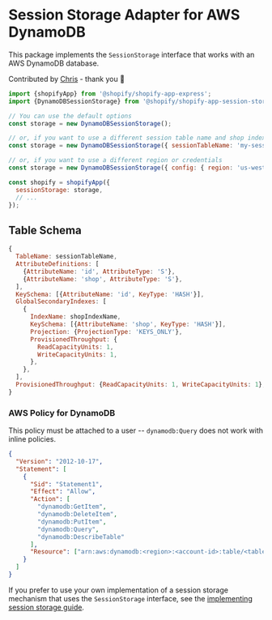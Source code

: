 # Session Storage Adapter for AWS DynamoDB

This package implements the `SessionStorage` interface that works with an AWS DynamoDB database.

Contributed by [Chris](https://github.com/zirkelc) - thank you :clap:

```js
import {shopifyApp} from '@shopify/shopify-app-express';
import {DynamoDBSessionStorage} from '@shopify/shopify-app-session-storage-dynamodb';

// You can use the default options
const storage = new DynamoDBSessionStorage();

// or, if you want to use a different session table name and shop index name
const storage = new DynamoDBSessionStorage({ sessionTableName: 'my-session-table', shopIndexName: 'my-shop-index' });

// or, if you want to use a different region or credentials
const storage = new DynamoDBSessionStorage({ config: { region: 'us-west-2', credentials: { ... } } });

const shopify = shopifyApp({
  sessionStorage: storage,
  // ...
});
```

## Table Schema

```js
{
  TableName: sessionTableName,
  AttributeDefinitions: [
    {AttributeName: 'id', AttributeType: 'S'},
    {AttributeName: 'shop', AttributeType: 'S'},
  ],
  KeySchema: [{AttributeName: 'id', KeyType: 'HASH'}],
  GlobalSecondaryIndexes: [
    {
      IndexName: shopIndexName,
      KeySchema: [{AttributeName: 'shop', KeyType: 'HASH'}],
      Projection: {ProjectionType: 'KEYS_ONLY'},
      ProvisionedThroughput: {
        ReadCapacityUnits: 1,
        WriteCapacityUnits: 1,
      },
    },
  ],
  ProvisionedThroughput: {ReadCapacityUnits: 1, WriteCapacityUnits: 1},
}
```

### AWS Policy for DynamoDB

This policy must be attached to a user -- `dynamodb:Query` does not work with inline policies.

```json
{
  "Version": "2012-10-17",
  "Statement": [
    {
      "Sid": "Statement1",
      "Effect": "Allow",
      "Action": [
        "dynamodb:GetItem",
        "dynamodb:DeleteItem",
        "dynamodb:PutItem",
        "dynamodb:Query",
        "dynamodb:DescribeTable"
      ],
      "Resource": ["arn:aws:dynamodb:<region>:<account-id>:table/<table-name>"]
    }
  ]
}
```

If you prefer to use your own implementation of a session storage mechanism that uses the `SessionStorage` interface, see the [implementing session storage guide](/packages/apps/session-storage/shopify-app-session-storage/implementing-session-storage.md).
